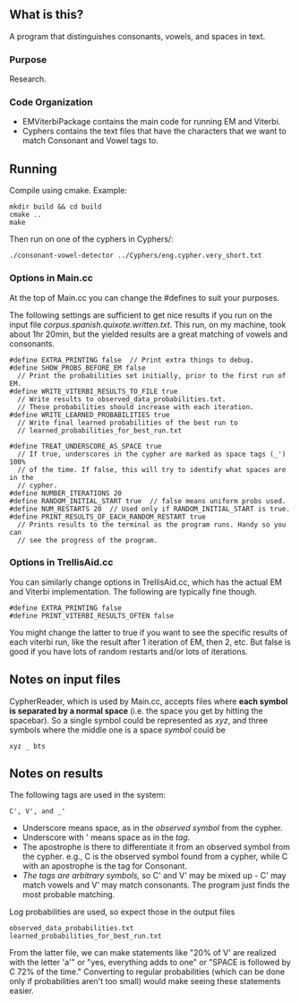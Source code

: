 ## What is this?
A program that distinguishes consonants, vowels, and spaces in text.

### Purpose
Research. 

### Code Organization
- EMViterbiPackage contains the main code for running EM and Viterbi.
- Cyphers contains the text files that have the characters that we want to match
  Consonant and Vowel tags to.

## Running
Compile using cmake. Example:

    mkdir build && cd build
    cmake ..
    make

Then run on one of the cyphers in Cyphers/:

    ./consonant-vowel-detector ../Cyphers/eng.cypher.very_short.txt

### Options in Main.cc
At the top of Main.cc you can change the #defines to suit your purposes.

The following settings are sufficient to get nice results if you run on the
input file *corpus.spanish.quixote.written.txt*. This run, on my machine, took
about 1hr 20min, but the yielded results are a great matching of vowels and
consonants.

    #define EXTRA_PRINTING false  // Print extra things to debug.
    #define SHOW_PROBS_BEFORE_EM false
      // Print the probabilities set initially, prior to the first run of EM.
    #define WRITE_VITERBI_RESULTS_TO_FILE true
      // Write results to observed_data_probabilities.txt.
      // These probabilities should increase with each iteration.
    #define WRITE_LEARNED_PROBABILITIES true
      // Write final learned probabilities of the best run to
      // learned_probabilities_for_best_run.txt
    
    #define TREAT_UNDERSCORE_AS_SPACE true
      // If true, underscores in the cypher are marked as space tags (_') 100%
      // of the time. If false, this will try to identify what spaces are in the
      // cypher.
    #define NUMBER_ITERATIONS 20
    #define RANDOM_INITIAL_START true  // false means uniform probs used.
    #define NUM_RESTARTS 20  // Used only if RANDOM_INITIAL_START is true.
    #define PRINT_RESULTS_OF_EACH_RANDOM_RESTART true
      // Prints results to the terminal as the program runs. Handy so you can
      // see the progress of the program.

### Options in TrellisAid.cc
You can similarly change options in TrellisAid.cc, which has the actual
EM and Viterbi implementation. The following are typically fine though.

    #define EXTRA_PRINTING false
    #define PRINT_VITERBI_RESULTS_OFTEN false

You might change the latter to true if you want to see the specific results of
each viterbi run, like the result after 1 iteration of EM, then 2, etc. But
false is good if you have lots of random restarts and/or lots of iterations.

## Notes on input files
CypherReader, which is used by Main.cc, accepts files where **each
symbol is separated by a normal space** (i.e. the space you
get by hitting the spacebar). So a single symbol could be represented as *xyz*,
and three symbols where the middle one is a space *symbol* could be

    xyz _ bts

## Notes on results
The following tags are used in the system:

    C', V', and _'

- Underscore means space, as in the *observed symbol* from the cypher.
- Underscore with ' means space as in the *tag*.
- The apostrophe is there to differentiate it from an observed symbol from the
  cypher. e.g., C is the observed symbol found from a cypher, while C with an
  apostrophe is the tag for Consonant.
- *The tags are arbitrary symbols,* so C' and V' may be mixed up - C' may match
  vowels and V' may match consonants. The program just finds the most probable
  matching.

Log probabilities are used, so expect those in the output files

    observed_data_probabilities.txt
    learned_probabilities_for_best_run.txt

From the latter file, we can make statements like "20% of V' are realized with
the letter 'a'" or "yes, everything adds to one" or "SPACE is followed by C 72%
of the time." Converting to regular probabilities (which can be done only if
probabilities aren't too small) would make seeing these statements easier.
